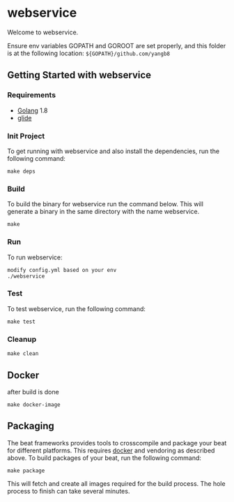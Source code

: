 # webservice

Welcome to webservice.

Ensure env variables GOPATH and GOROOT are set properly, and this folder is at the following location:
`${GOPATH}/github.com/yangb8`

## Getting Started with webservice

### Requirements

* [Golang](https://golang.org/dl/) 1.8
* [glide](https://github.com/Masterminds/glide)

### Init Project
To get running with webservice and also install the
dependencies, run the following command:

```
make deps
```

### Build

To build the binary for webservice run the command below. This will generate a binary
in the same directory with the name webservice.

```
make
```

### Run

To run webservice:

```
modify config.yml based on your env
./webservice
```


### Test

To test webservice, run the following command:

```
make test
```

### Cleanup

```
make clean
```

## Docker

after build is done

```make docker-image```


## Packaging

The beat frameworks provides tools to crosscompile and package your beat for different platforms. This requires [docker](https://www.docker.com/) and vendoring as described above. To build packages of your beat, run the following command:

```
make package
```

This will fetch and create all images required for the build process. The hole process to finish can take several minutes.

